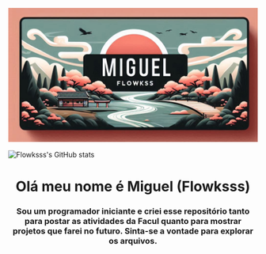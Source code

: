 <!--Banner do Flokinho-->
![Banner do perfil...](./bannernovo.png)

![Flowksss's GitHub stats](https://github-readme-stats.vercel.app/api?username=flowksss&show_icons=true&theme=radical)


<h1 align="center">Olá meu nome é Miguel (Flowksss)</h1>
<h3 align="center">Sou um programador iniciante e criei esse repositório tanto para postar as atividades da Facul quanto para mostrar projetos que farei no futuro. Sinta-se a vontade para explorar os arquivos.</h3>

